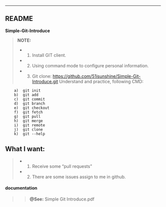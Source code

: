 ----------


README
---------

**Simple-Git-Introduce** 

> **NOTE:**
> 
> - 1)	Install GIT client.
> - 2)	Using command mode to configure personal information.
> - 3)	Git clone: https://github.com/51isunshine/Simple-Git-Introduce.git Understand and practice, following CMD:

        a)	git init
        b)	git add
        c)	git commit
        d)	git branch
        e)	git checkout
        f)	git fetch
        g)	git pull
        h)	git merge
        i)  git remote
        j)  git clone
        k)  git --help

**What I want:**
-----
> - 1)  Receive some “pull requests”
> - 2)	There are some issues assign to me in github.


#### <i class="icon-file"></i> documentation

>> **@See:** Simple Git Introduce.pdf
